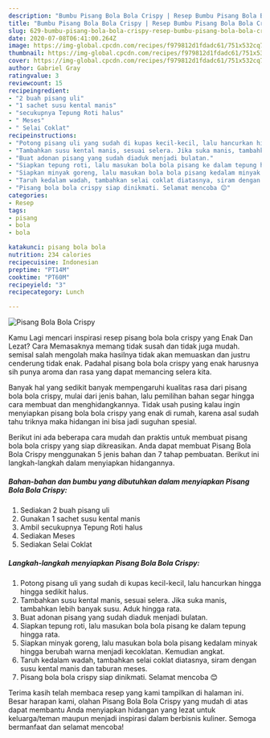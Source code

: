 ```yaml
---
description: "Bumbu Pisang Bola Bola Crispy | Resep Bumbu Pisang Bola Bola Crispy Yang Paling Enak"
title: "Bumbu Pisang Bola Bola Crispy | Resep Bumbu Pisang Bola Bola Crispy Yang Paling Enak"
slug: 629-bumbu-pisang-bola-bola-crispy-resep-bumbu-pisang-bola-bola-crispy-yang-paling-enak
date: 2020-07-08T06:41:00.264Z
image: https://img-global.cpcdn.com/recipes/f979812d1fdadc61/751x532cq70/pisang-bola-bola-crispy-foto-resep-utama.jpg
thumbnail: https://img-global.cpcdn.com/recipes/f979812d1fdadc61/751x532cq70/pisang-bola-bola-crispy-foto-resep-utama.jpg
cover: https://img-global.cpcdn.com/recipes/f979812d1fdadc61/751x532cq70/pisang-bola-bola-crispy-foto-resep-utama.jpg
author: Gabriel Gray
ratingvalue: 3
reviewcount: 15
recipeingredient:
- "2 buah pisang uli"
- "1 sachet susu kental manis"
- "secukupnya Tepung Roti halus"
- " Meses"
- " Selai Coklat"
recipeinstructions:
- "Potong pisang uli yang sudah di kupas kecil-kecil, lalu hancurkan hingga hingga sedikit halus."
- "Tambahkan susu kental manis, sesuai selera. Jika suka manis, tambahkan lebih banyak susu. Aduk hingga rata."
- "Buat adonan pisang yang sudah diaduk menjadi bulatan."
- "Siapkan tepung roti, lalu masukan bola bola pisang ke dalam tepung hingga rata."
- "Siapkan minyak goreng, lalu masukan bola bola pisang kedalam minyak hingga berubah warna menjadi kecoklatan. Kemudian angkat."
- "Taruh kedalam wadah, tambahkan selai coklat diatasnya, siram dengan susu kental manis dan taburan meses."
- "Pisang bola bola crispy siap dinikmati. Selamat mencoba 😊"
categories:
- Resep
tags:
- pisang
- bola
- bola

katakunci: pisang bola bola 
nutrition: 234 calories
recipecuisine: Indonesian
preptime: "PT14M"
cooktime: "PT60M"
recipeyield: "3"
recipecategory: Lunch

---
```



![Pisang Bola Bola Crispy](https://img-global.cpcdn.com/recipes/f979812d1fdadc61/751x532cq70/pisang-bola-bola-crispy-foto-resep-utama.jpg)

Kamu Lagi mencari inspirasi resep pisang bola bola crispy yang Enak Dan Lezat? Cara Memasaknya memang tidak susah dan tidak juga mudah. semisal salah mengolah maka hasilnya tidak akan memuaskan dan justru cenderung tidak enak. Padahal pisang bola bola crispy yang enak harusnya sih punya aroma dan rasa yang dapat memancing selera kita.



Banyak hal yang sedikit banyak mempengaruhi kualitas rasa dari pisang bola bola crispy, mulai dari jenis bahan, lalu pemilihan bahan segar hingga cara membuat dan menghidangkannya. Tidak usah pusing kalau ingin menyiapkan pisang bola bola crispy yang enak di rumah, karena asal sudah tahu triknya maka hidangan ini bisa jadi suguhan spesial.


Berikut ini ada beberapa cara mudah dan praktis untuk membuat pisang bola bola crispy yang siap dikreasikan. Anda dapat membuat Pisang Bola Bola Crispy menggunakan 5 jenis bahan dan 7 tahap pembuatan. Berikut ini langkah-langkah dalam menyiapkan hidangannya.

<!--inarticleads1-->

##### Bahan-bahan dan bumbu yang dibutuhkan dalam menyiapkan Pisang Bola Bola Crispy:

1. Sediakan 2 buah pisang uli
1. Gunakan 1 sachet susu kental manis
1. Ambil secukupnya Tepung Roti halus
1. Sediakan  Meses
1. Sediakan  Selai Coklat




<!--inarticleads2-->

##### Langkah-langkah menyiapkan Pisang Bola Bola Crispy:

1. Potong pisang uli yang sudah di kupas kecil-kecil, lalu hancurkan hingga hingga sedikit halus.
1. Tambahkan susu kental manis, sesuai selera. Jika suka manis, tambahkan lebih banyak susu. Aduk hingga rata.
1. Buat adonan pisang yang sudah diaduk menjadi bulatan.
1. Siapkan tepung roti, lalu masukan bola bola pisang ke dalam tepung hingga rata.
1. Siapkan minyak goreng, lalu masukan bola bola pisang kedalam minyak hingga berubah warna menjadi kecoklatan. Kemudian angkat.
1. Taruh kedalam wadah, tambahkan selai coklat diatasnya, siram dengan susu kental manis dan taburan meses.
1. Pisang bola bola crispy siap dinikmati. Selamat mencoba 😊




Terima kasih telah membaca resep yang kami tampilkan di halaman ini. Besar harapan kami, olahan Pisang Bola Bola Crispy yang mudah di atas dapat membantu Anda menyiapkan hidangan yang lezat untuk keluarga/teman maupun menjadi inspirasi dalam berbisnis kuliner. Semoga bermanfaat dan selamat mencoba!
